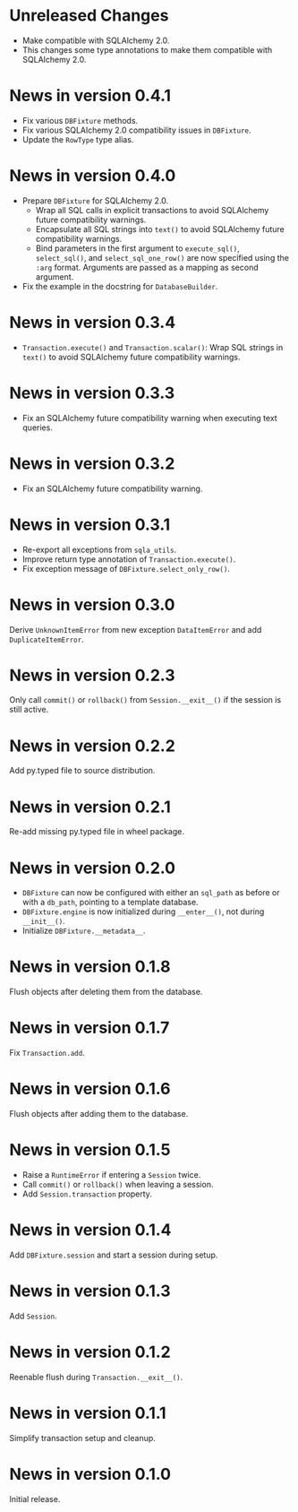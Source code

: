 # Unreleased Changes

- Make compatible with SQLAlchemy 2.0.
- This changes some type annotations to make them compatible with
  SQLAlchemy 2.0.

# News in version 0.4.1

- Fix various `DBFixture` methods.
- Fix various SQLAlchemy 2.0 compatibility issues in `DBFixture`.
- Update the `RowType` type alias.

# News in version 0.4.0

- Prepare `DBFixture` for SQLAlchemy 2.0.
    - Wrap all SQL calls in explicit transactions to avoid
      SQLAlchemy future compatibility warnings.
    - Encapsulate all SQL strings into `text()` to avoid
      SQLAlchemy future compatibility warnings.
    - Bind parameters in the first argument to `execute_sql()`,
      `select_sql()`, and `select_sql_one_row()` are now specified using
      the `:arg` format. Arguments are passed as a mapping as second
      argument.
- Fix the example in the docstring for `DatabaseBuilder`.

# News in version 0.3.4

- `Transaction.execute()` and `Transaction.scalar()`: Wrap SQL strings in
  `text()` to avoid SQLAlchemy future compatibility warnings.

# News in version 0.3.3

- Fix an SQLAlchemy future compatibility warning when executing text queries.

# News in version 0.3.2

- Fix an SQLAlchemy future compatibility warning.

# News in version 0.3.1

- Re-export all exceptions from `sqla_utils`.
- Improve return type annotation of `Transaction.execute()`.
- Fix exception message of `DBFixture.select_only_row()`.

# News in version 0.3.0

Derive `UnknownItemError` from new exception `DataItemError` and add
`DuplicateItemError`.

# News in version 0.2.3

Only call `commit()` or `rollback()` from `Session.__exit__()`
if the session is still active.

# News in version 0.2.2

Add py.typed file to source distribution.

# News in version 0.2.1

Re-add missing py.typed file in wheel package.

# News in version 0.2.0

- `DBFixture` can now be configured with either an `sql_path` as
  before or with a `db_path`, pointing to a template database.
- `DBFixture.engine` is now initialized during `__enter__()`, not
  during `__init__()`.
- Initialize `DBFixture.__metadata__`.

# News in version 0.1.8

Flush objects after deleting them from the database.

# News in version 0.1.7

Fix `Transaction.add`.

# News in version 0.1.6

Flush objects after adding them to the database.

# News in version 0.1.5

- Raise a `RuntimeError` if entering a `Session` twice.
- Call `commit()` or `rollback()` when leaving a session.
- Add `Session.transaction` property.

# News in version 0.1.4

Add `DBFixture.session` and start a session during setup.

# News in version 0.1.3

Add `Session`.

# News in version 0.1.2

Reenable flush during `Transaction.__exit__()`.

# News in version 0.1.1

Simplify transaction setup and cleanup.

# News in version 0.1.0

Initial release.
